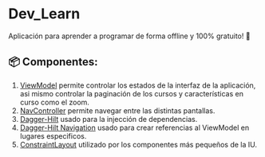 # Dev_Learn
Aplicación para aprender a programar de forma offline y 100% gratuito! 🎊

## 📦 Componentes:
1. [ViewModel](https://developer.android.com/topic/libraries/architecture/viewmodel?hl=es-419) permite controlar los estados de la interfaz de la aplicación, asi mismo controlar la paginación de los cursos y características en curso como el zoom.
2. [NavController](https://developer.android.com/jetpack/compose/navigation?hl=es-419) permite navegar entre las distintas pantallas.
3. [Dagger-Hilt](https://developer.android.com/training/dependency-injection/hilt-android?hl=es-419) usado para la injección de dependencias.
4. [Dagger-Hilt Navigation](https://developer.android.com/jetpack/androidx/releases/hilt?hl=es-419) usado para crear referencias al ViewModel en lugares especificos.
5. [ConstraintLayout](https://developer.android.com/jetpack/compose/layouts/constraintlayout?hl=es-419) utilizado por los componentes más pequeños de la IU.
